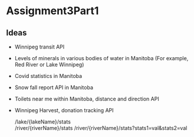 # Assignment3Part1

## Ideas 
- Winnipeg transit API
- Levels of minerals in various bodies of water in Manitoba (For example, Red River or Lake Winnipeg)
- Covid statistics in Manitoba
- Snow fall report API in Manitoba
- Toilets near me within Manitoba, distance and direction API
- Winnipeg Harvest, donation tracking API
  
  
  




    /lake/{lakeName}/stats  
    /river/{riverName}/stats
    /river/{riverName}/stats?stats1=val&stats2=val
